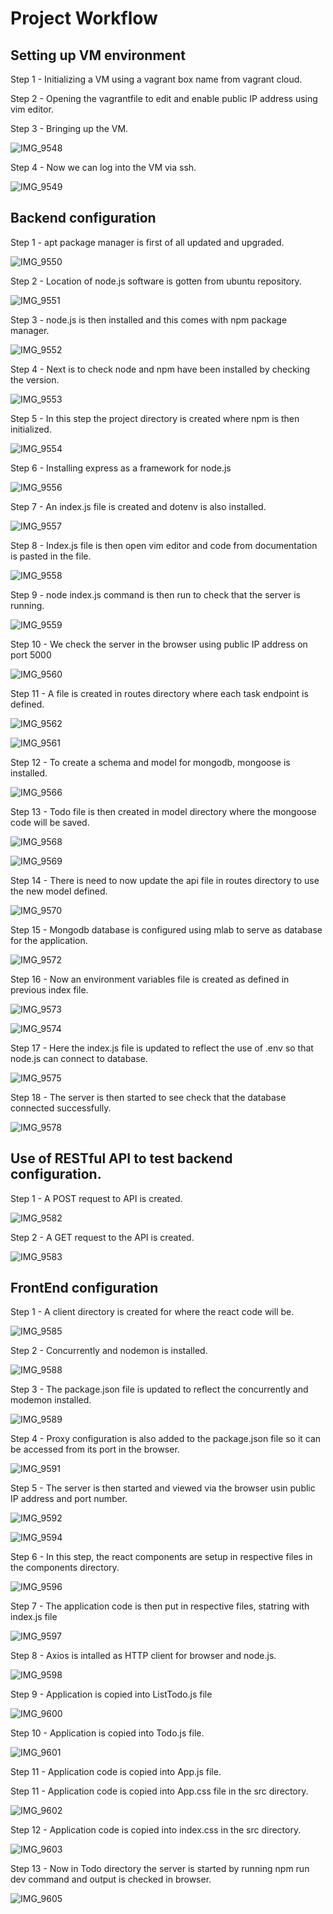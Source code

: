 # Project Workflow

## Setting up VM environment

Step 1 - Initializing a VM using a vagrant box name from vagrant cloud.

Step 2 - Opening the vagrantfile to edit and enable public IP address using vim editor.

Step 3 -  Bringing up the VM. 

![IMG_9548](https://user-images.githubusercontent.com/93732510/162269164-92d2de00-28bc-4e5f-906c-d0d18ac280f5.jpg)

Step 4 - Now we can log into the VM via ssh.

![IMG_9549](https://user-images.githubusercontent.com/93732510/162269671-f093186b-5525-4a60-8648-3310b25304ac.jpg)

## Backend configuration

Step 1 - apt package manager is first of all updated and upgraded. 

![IMG_9550](https://user-images.githubusercontent.com/93732510/162272078-066e7b9d-d350-4f14-a669-8ed880936686.jpg)

Step 2 - Location of node.js software is gotten from ubuntu repository.

![IMG_9551](https://user-images.githubusercontent.com/93732510/162272621-00e09d56-d445-4bb0-849c-0ca3f787238e.jpg)

Step 3 - node.js is then installed and this comes with npm package manager.

![IMG_9552](https://user-images.githubusercontent.com/93732510/162273276-aeff9e05-84b1-4a05-91e4-11d18aacfecb.jpg)

Step 4 - Next is to check node and npm have been installed by checking the version. 

![IMG_9553](https://user-images.githubusercontent.com/93732510/162273725-a9c66577-9f51-4625-b7b7-a6f80f8ce23a.jpg)

Step 5 - In this step the project directory is created where npm is then initialized.

![IMG_9554](https://user-images.githubusercontent.com/93732510/162274447-ce2d36f1-a48f-4b20-88ca-8f1098a7684d.jpg)

Step 6 - Installing express as a framework for node.js

![IMG_9556](https://user-images.githubusercontent.com/93732510/162278775-52b7e848-b425-4174-a754-21f90dab3e65.jpg)

Step 7 - An index.js file is created and dotenv is also installed. 

![IMG_9557](https://user-images.githubusercontent.com/93732510/162279643-e4db31b2-01d8-4d18-a9dd-b56ddc80de77.jpg)

Step 8 - Index.js file is then open vim editor and code from documentation is pasted in the file.

![IMG_9558](https://user-images.githubusercontent.com/93732510/162280519-39c11bb5-0163-4bd5-b8d5-f5296773a494.jpg)

Step 9 - node index.js command is then run to check that the server is running. 

![IMG_9559](https://user-images.githubusercontent.com/93732510/162281147-2800a438-530e-472a-ad58-fb1f5ac84a75.jpg)

Step 10 - We check the server in the browser using public IP address on port 5000

![IMG_9560](https://user-images.githubusercontent.com/93732510/162281990-96981916-3ded-4070-9717-8de7b3b33e12.jpg)

Step 11 - A file is created in routes directory where each task endpoint is defined.

![IMG_9562](https://user-images.githubusercontent.com/93732510/162489784-c8dcb7f9-815e-4c85-9c8b-9a9610c1a88a.jpg)

![IMG_9561](https://user-images.githubusercontent.com/93732510/162489923-73176133-5c72-4d5f-92fc-5ca9a188b551.jpg)

Step 12 - To create a schema and model for mongodb, mongoose is installed. 

![IMG_9566](https://user-images.githubusercontent.com/93732510/162490546-cb257308-0a28-41f2-b712-2ceebc059852.jpg)

Step 13 - Todo file is then created in model directory where the mongoose code will be saved.

![IMG_9568](https://user-images.githubusercontent.com/93732510/162491348-c31108cc-e455-4c0b-ba7a-4aee3f7f5622.jpg)

![IMG_9569](https://user-images.githubusercontent.com/93732510/162491809-3cde710a-a92d-4e5d-85ce-32085b4bba48.jpg)

Step 14 - There is need to now update the api file in routes directory to use the new model defined.

![IMG_9570](https://user-images.githubusercontent.com/93732510/162502326-82a08720-8ac9-4d07-a56d-59f7208d0556.jpg)

Step 15 - Mongodb database is configured using mlab to serve as database for the application.

![IMG_9572](https://user-images.githubusercontent.com/93732510/162502779-a25037ea-fcc8-4a51-9a8f-cdf955f8cfb2.jpg)

Step 16 - Now an environment variables file is created as defined in previous index file. 

![IMG_9573](https://user-images.githubusercontent.com/93732510/162503441-520a2695-ae66-4097-bb61-da5b57084e3d.jpg)

![IMG_9574](https://user-images.githubusercontent.com/93732510/162503538-91617438-84f9-4b9c-82ae-31eb2c6d7aeb.jpg)

Step 17 - Here the index.js file is updated to reflect the use of .env so that node.js can connect to database.

![IMG_9575](https://user-images.githubusercontent.com/93732510/162503989-087e10b9-75a1-46b8-a3d2-f24bf243b741.jpg)

Step 18 - The server is then started to see check that the database connected successfully.

![IMG_9578](https://user-images.githubusercontent.com/93732510/162504963-20c98cf2-119b-40ba-8ace-bc405ae48fa7.jpg)

## Use of RESTful API to test backend configuration.

Step 1 - A POST request to API is created.

![IMG_9582](https://user-images.githubusercontent.com/93732510/162507880-8cba2a54-8644-4a4c-84c4-a22b57c84e91.jpg)

Step 2 - A GET request to the API is created. 

![IMG_9583](https://user-images.githubusercontent.com/93732510/162508047-8a5fb3c9-cc61-4bb5-8740-5842f08ea26f.jpg)

## FrontEnd configuration

Step 1 - A client directory is created for where the react code will be.

![IMG_9585](https://user-images.githubusercontent.com/93732510/162508653-1fe5deb2-1605-4192-bc80-5bc3a35df8dd.jpg)

Step 2 - Concurrently and nodemon is installed.

![IMG_9588](https://user-images.githubusercontent.com/93732510/162508899-a4f534a9-31de-4e9a-8da7-8047dfde8105.jpg)

Step 3 - The package.json file is updated to reflect the concurrently and modemon installed.

![IMG_9589](https://user-images.githubusercontent.com/93732510/162520650-be0be594-2631-4e0b-af5d-3aa0589d6124.jpg)

Step 4 - Proxy configuration is also added to the package.json file so it can be accessed from its port in the browser.

![IMG_9591](https://user-images.githubusercontent.com/93732510/162522542-0c2e1ae9-d5dc-499d-bb73-9c5a685e7366.jpg)

Step 5 -  The server is then started and viewed via the browser usin public IP address and port number.

![IMG_9592](https://user-images.githubusercontent.com/93732510/162524291-79e75c4f-5e4b-4c2f-b64d-ede1a1e5c3ba.jpg)

![IMG_9594](https://user-images.githubusercontent.com/93732510/162524464-2961d9b8-e86e-45ed-a470-56abb09da966.jpg)

Step 6 - In this step, the react components are setup in respective files in the components directory. 

![IMG_9596](https://user-images.githubusercontent.com/93732510/162525385-348dd3b4-f576-4137-985d-f1dcac3f9359.jpg)

Step 7 - The application code is then put in respective files, statring with index.js file

![IMG_9597](https://user-images.githubusercontent.com/93732510/162525861-852bece1-d5e4-4055-9238-ba55566d4a57.jpg)

Step 8 - Axios is intalled as HTTP client for browser and node.js.

![IMG_9598](https://user-images.githubusercontent.com/93732510/162526233-58ad7f76-f092-4427-ab23-f86746331ba4.jpg)

Step 9 - Application is copied into ListTodo.js file

![IMG_9600](https://user-images.githubusercontent.com/93732510/162526617-5b6696d7-eb83-47c8-b08e-fe896f7c8fdc.jpg)

Step 10 - Application is copied into Todo.js file.

![IMG_9601](https://user-images.githubusercontent.com/93732510/162526767-6cfb74b1-1284-468b-9c09-484e3b838c66.jpg)

Step 11 - Application code is copied into App.js file.

Step 11 - Application code is copied into App.css file in the src directory. 

![IMG_9602](https://user-images.githubusercontent.com/93732510/162526950-9df9da53-2da1-47e3-987e-0378cf4e1e15.jpg)

Step 12 - Application code is copied into index.css in the src directory. 

![IMG_9603](https://user-images.githubusercontent.com/93732510/162527171-d5ecdf76-aa57-4843-8915-9945069c0e55.jpg)

Step 13 - Now in Todo directory the server is started by running npm run dev command and output is checked in browser. 

![IMG_9605](https://user-images.githubusercontent.com/93732510/162529033-32dccbe1-9bf4-48c6-956c-2be0127baafd.jpg)

